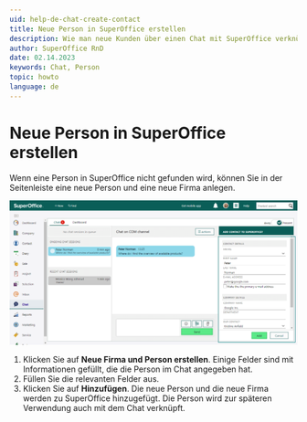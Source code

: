 ```yaml
---
uid: help-de-chat-create-contact
title: Neue Person in SuperOffice erstellen
description: Wie man neue Kunden über einen Chat mit SuperOffice verknüpft.
author: SuperOffice RnD
date: 02.14.2023
keywords: Chat, Person
topic: howto
language: de
---
```


# Neue Person in SuperOffice erstellen

Wenn eine Person in SuperOffice nicht gefunden wird, können Sie in der Seitenleiste eine neue Person und eine neue Firma anlegen.

![Sie können eine neue Person zu SuperOffice CRM über die Seitenleiste hinzufügen -screenshot][img1]

1. Klicken Sie auf **Neue Firma und Person erstellen**. Einige Felder sind mit Informationen gefüllt, die die Person im Chat angegeben hat.
2. Füllen Sie die relevanten Felder aus.
3. Klicken Sie auf **Hinzufügen**. Die neue Person und die neue Firma werden zu SuperOffice hinzugefügt. Die Person wird zur späteren Verwendung auch mit dem Chat verknüpft.

<!-- Referenced links -->

<!-- Referenced images -->
[img1]: ../../../media/loc/en/chat/chat-add-new-to-contact.png
